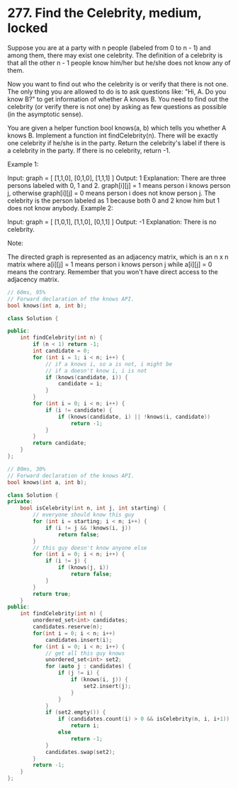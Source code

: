 # 277. Find the Celebrity, medium, locked
Suppose you are at a party with n people (labeled from 0 to n - 1) and among them, there may exist one celebrity. The definition of a celebrity is that all the other n - 1 people know him/her but he/she does not know any of them.

Now you want to find out who the celebrity is or verify that there is not one. The only thing you are allowed to do is to ask questions like: "Hi, A. Do you know B?" to get information of whether A knows B. You need to find out the celebrity (or verify there is not one) by asking as few questions as possible (in the asymptotic sense).

You are given a helper function bool knows(a, b) which tells you whether A knows B. Implement a function int findCelebrity(n). There will be exactly one celebrity if he/she is in the party. Return the celebrity's label if there is a celebrity in the party. If there is no celebrity, return -1.

 

Example 1:


Input: graph = [
  [1,1,0],
  [0,1,0],
  [1,1,1]
]
Output: 1
Explanation: There are three persons labeled with 0, 1 and 2. graph[i][j] = 1 means person i knows person j, otherwise graph[i][j] = 0 means person i does not know person j. The celebrity is the person labeled as 1 because both 0 and 2 know him but 1 does not know anybody.
Example 2:


Input: graph = [
  [1,0,1],
  [1,1,0],
  [0,1,1]
]
Output: -1
Explanation: There is no celebrity.
 

Note:

The directed graph is represented as an adjacency matrix, which is an n x n matrix where a[i][j] = 1 means person i knows person j while a[i][j] = 0 means the contrary.
Remember that you won't have direct access to the adjacency matrix.

```c++
// 60ms, 95%
// Forward declaration of the knows API.
bool knows(int a, int b);

class Solution {

public:
    int findCelebrity(int n) {
        if (n < 1) return -1;
        int candidate = 0;
        for (int i = 1; i < n; i++) {
            // if a knows i, so a is not, i might be
            // if a doesn't know i, i is not
            if (knows(candidate, i)) {
                candidate = i;
            }
        }
        for (int i = 0; i < n; i++) {
            if (i != candidate) {
                if (knows(candidate, i) || !knows(i, candidate))
                    return -1;
            }
        }
        return candidate;
    }
};

// 80ms, 30%
// Forward declaration of the knows API.
bool knows(int a, int b);

class Solution {
private:
    bool isCelebrity(int n, int j, int starting) {
        // everyone should know this guy
        for (int i = starting; i < n; i++) {
            if (i != j && !knows(i, j))
                return false;
        }
        // this guy doesn't know anyone else
        for (int i = 0; i < n; i++) {
            if (i != j) {
                if (knows(j, i))
                    return false;
            }
        }
        return true;
    }
public:
    int findCelebrity(int n) {
        unordered_set<int> candidates;
        candidates.reserve(n);
        for(int i = 0; i < n; i++)
            candidates.insert(i);
        for (int i = 0; i < n; i++) {
            // get all this guy knows
            unordered_set<int> set2;
            for (auto j : candidates) {
                if (j != i) {
                    if (knows(i, j)) {
                        set2.insert(j);
                    }
                }
            }
            if (set2.empty()) {
                if (candidates.count(i) > 0 && isCelebrity(n, i, i+1))
                    return i;
                else
                    return -1;
            }
            candidates.swap(set2);
        }
        return -1;
    }
};
```
